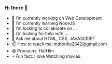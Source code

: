### Hi there 👋



- 🔭 I’m currently working on Web Development
- 🌱 I’m currently learning NodeJS
- 👯 I’m looking to collaborate on ...
- 🤔 I’m looking for help with ...
- 💬 Ask me about HTML, CSS, JAVASCRIPT
- 📫 How to reach me: mdtoufiq2342@gmail.com
- 😄 Pronouns: He/Him
- ⚡ Fun fact: I love Watching  movies.

